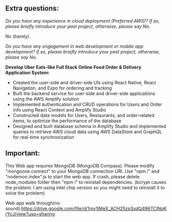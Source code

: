 
## Extra questions:
*Do you have any experience in cloud deployment (Preferred AWS)? If so, please briefly introduce your past project, otherwise, please say No.* 

No (barely).

*Do you have any engagement in web development or mobile app development? if so, please briefly introduce your past project, otherwise, please say No.*

**Develop Uber Eats-like Full Stack Online Food Order & Delivery Application System:**

- Created the user-side and driver-side UIs using React Native, React Navigation, and Expo for ordering and tracking
- Built the backend service for user-side and driver-side applications using the AWS Amplify solution
- Implemented authentication and CRUD operations for Users and Order info using React Context and Amplify Studio
- Constructed data models for Users, Restaurants, and order-related items, to optimize the performance of the database
- Designed and built database schema in Amplify Studio and implemented queries to retrieve AWS cloud data using AWS DataStore and GraphQL for real-time synchronization

## Important:

This Web app requires MongoDB (MongoDB Compass). Please modify "mongoose.connect" to your MongoDB connection URI. Use "npm i" and "nodemon index".js to start the web app. If crash, please delete node_modules folder then "npm i" to reinstall dependencies. (bcrypt causes the problem. I am using intel chip version so you might need to reinstall it to solve the problem)

Web app walk through(no sound):https://drive.google.com/file/d/1mv1IMeX_ACH25zpSsdQ496TClNqKrYcJ/view?usp=sharing
